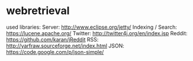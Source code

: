 webretrieval
============

used libraries:
Server: http://www.eclipse.org/jetty/
Indexing / Search: https://lucene.apache.org/
Twitter: http://twitter4j.org/en/index.jsp
Reddit: https://github.com/karan/jReddit
RSS: http://yarfraw.sourceforge.net/index.html
JSON: https://code.google.com/p/json-simple/
